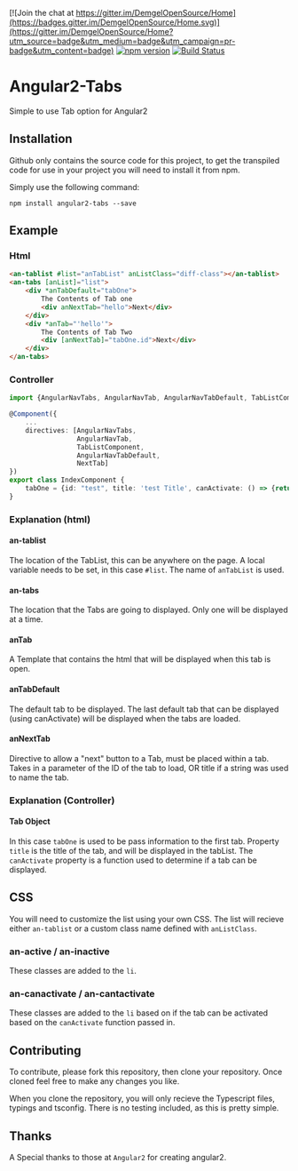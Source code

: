 [![Join the chat at https://gitter.im/DemgelOpenSource/Home](https://badges.gitter.im/DemgelOpenSource/Home.svg)](https://gitter.im/DemgelOpenSource/Home?utm_source=badge&utm_medium=badge&utm_campaign=pr-badge&utm_content=badge)
[![npm version](https://badge.fury.io/js/angular2-tabs.svg)](https://badge.fury.io/js/angular2-tabs)
[![Build Status](https://travis-ci.org/DemgelOpenSource/angular2-tabs.svg?branch=master)](https://travis-ci.org/DemgelOpenSource/angular2-tabs)
# Angular2-Tabs

Simple to use Tab option for Angular2

## Installation

Github only contains the source code for this project, to get the transpiled code for use in your project you will need to install it from npm.

Simply use the following command:

    npm install angular2-tabs --save

## Example

### Html
``` html
<an-tablist #list="anTabList" anListClass="diff-class"></an-tablist>
<an-tabs [anList]="list">
    <div *anTabDefault="tabOne">
        The Contents of Tab one
        <div anNextTab="hello">Next</div>
    </div>
    <div *anTab="'hello'">
        The Contents of Tab Two
        <div [anNextTab]="tabOne.id">Next</div>
    </div>
</an-tabs>
```
### Controller
``` ts
import {AngularNavTabs, AngularNavTab, AngularNavTabDefault, TabListComponent, NextTab} from 'angular2-nav/tabs';

@Component({
    ...
    directives: [AngularNavTabs,
                 AngularNavTab,
                 TabListComponent,
                 AngularNavTabDefault,
                 NextTab]
})
export class IndexComponent {
    tabOne = {id: "test", title: 'test Title', canActivate: () => {return true;}}
}
```
### Explanation (html)
#### an-tablist
The location of the TabList, this can be anywhere on the page. A local variable needs to be set, in this case `#list`. The name of `anTabList` is used.
#### an-tabs
The location that the Tabs are going to displayed. Only one will be displayed at a time.
#### anTab
A Template that contains the html that will be displayed when this tab is open.
#### anTabDefault
The default tab to be displayed. The last default tab that can be displayed (using canActivate) will be displayed when the tabs are loaded.
#### anNextTab
Directive to allow a "next" button to a Tab, must be placed within a tab. Takes in a parameter of the ID of the tab to load, OR title if a string was used to name the tab.
### Explanation (Controller)
#### Tab Object
In this case `tabOne` is used to be pass information to the first tab. Property `title` is the title of the tab, and will be displayed in the tabList. The `canActivate` property is a function used to determine if a tab can be displayed.
## CSS
You will need to customize the list using your own CSS. The list will recieve either `an-tablist` or a custom class name defined with `anListClass`.
### an-active / an-inactive
These classes are added to the `li`.
### an-canactivate / an-cantactivate
These classes are added to the `li` based on if the tab can be activated based on the `canActivate` function passed in.

## Contributing

To contribute, please fork this repository, then clone your repository. Once cloned feel free to make any changes you like.

When you clone the repository, you will only recieve the Typescript files, typings and tsconfig. There is no testing included, as this is pretty simple.

## Thanks
A Special thanks to those at `Angular2` for creating angular2.